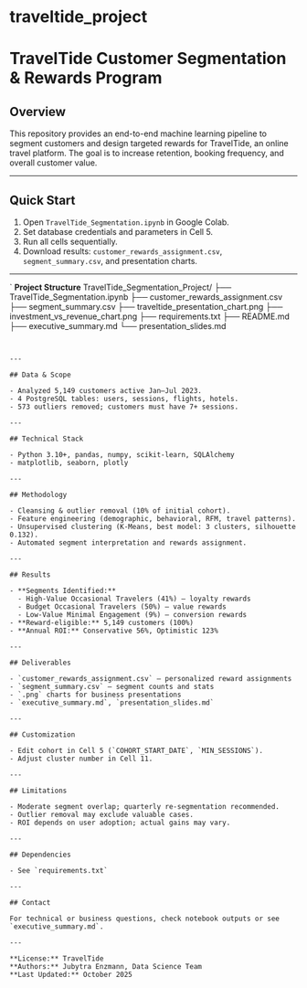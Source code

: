 # traveltide_project

# TravelTide Customer Segmentation & Rewards Program

## Overview

This repository provides an end-to-end machine learning pipeline to segment customers and design targeted rewards for TravelTide, an online travel platform. The goal is to increase retention, booking frequency, and overall customer value.

---

## Quick Start

1. Open `TravelTide_Segmentation.ipynb` in Google Colab.
2. Set database credentials and parameters in Cell 5.
3. Run all cells sequentially.
4. Download results: `customer_rewards_assignment.csv`, `segment_summary.csv`, and presentation charts.

---
`
**Project Structure**
TravelTide_Segmentation_Project/
├── TravelTide_Segmentation.ipynb
├── customer_rewards_assignment.csv
├── segment_summary.csv
├── traveltide_presentation_chart.png
├── investment_vs_revenue_chart.png
├── requirements.txt
├── README.md
├── executive_summary.md
└── presentation_slides.md
```


---

## Data & Scope

- Analyzed 5,149 customers active Jan–Jul 2023.
- 4 PostgreSQL tables: users, sessions, flights, hotels.
- 573 outliers removed; customers must have 7+ sessions.

---

## Technical Stack

- Python 3.10+, pandas, numpy, scikit-learn, SQLAlchemy
- matplotlib, seaborn, plotly

---

## Methodology

- Cleansing & outlier removal (10% of initial cohort).
- Feature engineering (demographic, behavioral, RFM, travel patterns).
- Unsupervised clustering (K-Means, best model: 3 clusters, silhouette 0.132).
- Automated segment interpretation and rewards assignment.

---

## Results

- **Segments Identified:**
  - High-Value Occasional Travelers (41%) – loyalty rewards
  - Budget Occasional Travelers (50%) – value rewards
  - Low-Value Minimal Engagement (9%) – conversion rewards
- **Reward-eligible:** 5,149 customers (100%)
- **Annual ROI:** Conservative 56%, Optimistic 123%

---

## Deliverables

- `customer_rewards_assignment.csv` – personalized reward assignments
- `segment_summary.csv` – segment counts and stats
- `.png` charts for business presentations
- `executive_summary.md`, `presentation_slides.md`

---

## Customization

- Edit cohort in Cell 5 (`COHORT_START_DATE`, `MIN_SESSIONS`).
- Adjust cluster number in Cell 11.

---

## Limitations

- Moderate segment overlap; quarterly re-segmentation recommended.
- Outlier removal may exclude valuable cases.
- ROI depends on user adoption; actual gains may vary.

---

## Dependencies

- See `requirements.txt`

---

## Contact

For technical or business questions, check notebook outputs or see `executive_summary.md`.

---

**License:** TravelTide  
**Authors:** Jubytra Enzmann, Data Science Team  
**Last Updated:** October 2025
